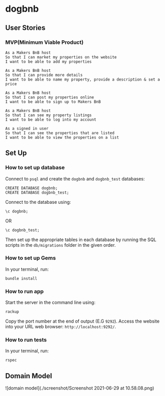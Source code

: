 # dogbnb

## User Stories
### MVP(Minimum Viable Product)
```
As a Makers BnB host
So that I can market my properties on the website
I want to be able to add my properties 

As a Makers BnB host
So that I can provide more details
I want to be able to name my property, provide a description & set a price

As a Makers BnB host
So that I can post my properties online
I want to be able to sign up to Makers BnB

As a Makers BnB host
So that I can see my property listings
I want to be able to log into my account

As a signed in user
So that I can see the properties that are listed
I want to be able to view the properties on a list
```


## Set Up
### How to set up database
Connect to `psql` and create the `dogbnb` and `dogbnb_test` databases:
```
CREATE DATABASE dogbnb;
CREATE DATABASE dogbnb_test;
```
Connect to the database using:

```
\c dogbnb;
```
OR
```
\c dogbnb_test;
```
Then set up the appropriate tables in each database by running the SQL scripts in the `db/migrations` folder in the given order.

### How to set up Gems
In your terminal, run:
```
bundle install
```

### How to run app
Start the server in the command line using:
```
rackup
```
Copy the port number at the end of output (E.G `9292`).
Access the website into your URL web browser: `http://localhost:9292/`.

### How to run tests
In your terminal, run:
```
rspec
```

## Domain Model
![domain model](./screenshot/Screenshot 2021-06-29 at 10.58.08.png)

